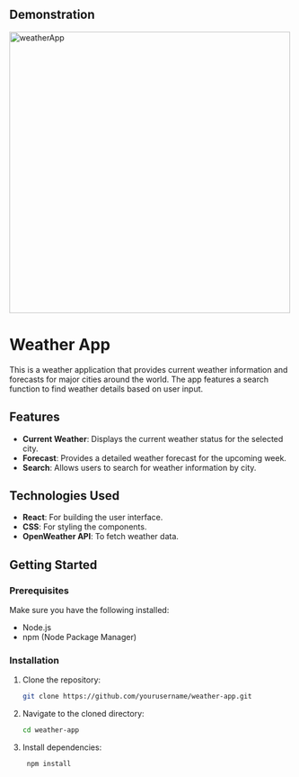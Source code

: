 ## Demonstration

<img src="https://github.com/user-attachments/assets/d8c8a429-2f45-4292-9dc6-984259742da8" alt="weatherApp" width="500"/>

# Weather App

This is a weather application that provides current weather information and forecasts for major cities around the world. The app features a search function to find weather details based on user input.

## Features

- **Current Weather**: Displays the current weather status for the selected city.
- **Forecast**: Provides a detailed weather forecast for the upcoming week.
- **Search**: Allows users to search for weather information by city.

## Technologies Used

- **React**: For building the user interface.
- **CSS**: For styling the components.
- **OpenWeather API**: To fetch weather data.

## Getting Started

### Prerequisites

Make sure you have the following installed:

- Node.js
- npm (Node Package Manager)

### Installation

1. Clone the repository:

   ```bash
   git clone https://github.com/yourusername/weather-app.git

2. Navigate to the cloned directory:

   ```bash
   cd weather-app

3. Install dependencies:

   ```bash
    npm install
